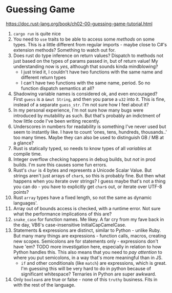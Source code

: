 # Guessing Game

https://doc.rust-lang.org/book/ch02-00-guessing-game-tutorial.html

1. `cargo run` is quite nice
2. You need to `use` traits to be able to access some *methods* on some types. This is a little
   different from regular imports - maybe close to C#'s extension methods? Something to watch
   out for.
3. Does rust do type inference on return values? Dispatch to methods not just based on the types
   of params passed in, but of return value! My understanding now is *yes*, although that sounds
   kinda mindblowing?
   - I just tried it, I couldn't have two functions with the same name and different return types
   - I can't have two functions with the same name, period. So no function dispatch semantics
     at all?
4. Shadowing variable names is considered ok, and even encouraged? First `guess` is a `&mut String`,
   and then you parse a `u32` into it. This is fine, instead of a separate `guess_str`. I'm not
   sure how I feel about it?
5. In my personal experience, I'm not sure how many bugs were introduced by mutability as such.
   But that's probably an indictment of how little code I've been writing recently.
6. Underscores in numbers for readability is something I've never used but seem to instantly like.
   I have to count 'ones, tens, hundreds, thousands..' too many times. Maybe they can also be used
   to distinguish GB / MB at a glance?
7. Rust is statically typed, so needs to know types of all *variables* at compile time.
8. Integer overflow checking happens in debug builds, but *not* in prod builds. I'm sure this causes
   some fun errors.
9. Rust's `char` is 4 bytes and represents a Unicode Scalar Value. But strings aren't just arrays
   of `char`s, so this is probably fine. But then what happens when you iterate over strings? I
   guess maybe that's not a thing you can do - you have to explicitly get `char`s out, or iterate
   over UTF-8 points?
10. Rust `array` types have a fixed length, so not the same as dynamic languages'. 
11. Array out of bounds access is checked, with a runtime error. Not sure what the performance
    implications of this are?
12. `snake_case` for function names. Me likey. A far cry from my fave back in the day, VB6's
    case-insensitive InitialCapCamelCase.
13. Statements & expressions are distinct, similar to Python - unlike Ruby. But many many things
    are expressions - function calls, macros, creating new scopes. Semicolons are for statements
    only - expressions don't have 'em? TODO more investigation here, especially in relation to
    how Python handles this. This also means that you need to *pay attention* to where you put
    semicolons, in a way that's more meaningful than in JS.
    - `if` and other conditionals (like `match`) are expressions, which is great. I'm guessing
      this will be very hard to do in python because of significant whitespace? Ternaries in
      Python are super awkward.
14. Only `boolean`s are true or false - none of this `truthy` business. Fits in with the rest
    of the language.
